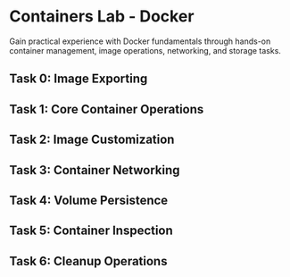 # Containers Lab - Docker

Gain practical experience with Docker fundamentals through hands-on container management, image operations, networking, and storage tasks.

## Task 0: Image Exporting

## Task 1: Core Container Operations

## Task 2: Image Customization

## Task 3: Container Networking

## Task 4: Volume Persistence

## Task 5: Container Inspection

## Task 6: Cleanup Operations
